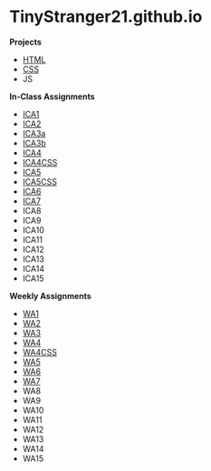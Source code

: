 # TinyStranger21.github.io

**Projects**
- [HTML](html-midterm)
- [CSS](https://tinystranger21.github.io/index.html)
- JS

**In-Class Assignments**
- [ICA1](ICA/ICA1.pdf)
- [ICA2](ICA/ICA2.pdf)
- [ICA3a](ICA/ica3a.html)
- [ICA3b](ICA/ica3b.html)
- [ICA4](ICA/ICA4.html)
- [ICA4CSS](CSS/ICA4.css)
- [ICA5](ICA/ICA5.html)
- [ICA5CSS](CSS/ICA5-style.css)
- [ICA6](ICA/ica6)
- [ICA7](ICA/ICA7.html)
- ICA8
- ICA9
- ICA10
- ICA11
- ICA12
- ICA13
- ICA14
- ICA15

**Weekly Assignments**
- [WA1](https://tinystranger21.github.io/)
- [WA2](https://tinystranger21.github.io/WA/wa2.html)
- [WA3](https://tinystranger21.github.io/WA/wa3.html)
- [WA4](https://tinystranger21.github.io/WA/wa4.html)
- [WA4CSS](https://tinystranger21.github.io/CSS/wa4.css)
- [WA5](https://tinystranger21.github.io/WA/wa5.html)
- [WA6](https://tinystranger21.github.io/WA/wa6.html)
- [WA7](https://tinystranger21.github.io/WA/wa7.html)
- WA8
- WA9
- WA10
- WA11
- WA12
- WA13
- WA14
- WA15